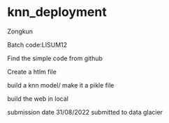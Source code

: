 # knn_deployment

Zongkun

Batch code:LISUM12

Find the simple code from github

Create a htlm file
 
build a knn model/ make it a pikle file

build the web in local

submission date 31/08/2022
submitted to data glacier
